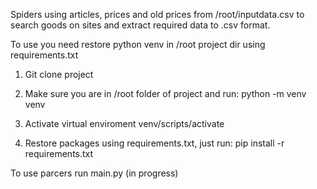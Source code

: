 Spiders using articles, prices and old prices from /root/inputdata.csv
to search goods on sites and extract required data to .csv format.

To use you need restore python venv in /root project dir using requirements.txt

1. Git clone project

2. Make sure you are in /root folder of project and run:
   python -m venv venv

3. Activate virtual enviroment
   venv/scripts/activate

4. Restore packages using requirements.txt, just run:
   pip install -r requirements.txt

To use parcers run main.py (in progress)
